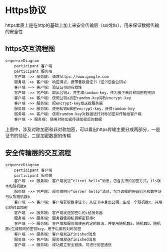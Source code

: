 # Https协议

https本质上是在http的基础上加上来安全传输层（ssl或tls），用来保证数据传输的安全性


## https交互流程图

```mermaid
sequenceDiagram
    participant 客户端
    participant 服务端
    客户端 ->> 服务端: 请求https://www.google.com
    服务端 ->> 客户端: 响应请求，携带者数据证书（证书包含公钥a）
    客户端 --> 客户端: 验证证书的有效性
    客户端 ->> 客户端: 取出公钥a，并生成ramdom-key，作为接下来对称加密的密钥
    客户端 ->> 客户端: 使用公钥a加密ramdom-key得到encrypt-key
    客户端 ->> 服务端: 把encrypt-key发送给服务器
    服务端 ->> 服务端: 使用私钥b解密encrypt-key，获得ramdom-key
    服务端 ->> 客户端: 使用ramdom-key对数据进行对称加密并传输给客户端
    客户端 -> 服务端: 使用对称加密传递加密后的数据
```

上图中，涉及对称加密和非对称加密，可以看出https传输主要分成两部分，一是证书的验证，二是加密数据的传输


## 安全传输层的交互流程

```mermaid
sequenceDiagram
    participant 客户端
    participant 服务端
    客户端 ->> 服务端: 客户端发送“client hello”消息，包含支持的加密方式，tls版本和随机数a
    服务端 ->> 客户端: 服务端响应“server hello”消息，包含选择的密码组合和数字证书以及随机数b
    客户端 --> 客户端: 客户端获取数字证书，从证书中拿出公钥，生成一个随机数c，并用公钥对其加密
    客户端 ->> 服务端: 客户端发送加密后的c给服务器
    服务端 ->> 服务端: 服务器使用私钥解密获得c
    客户端 --> 服务端: 客户端和服务端使用约定的算法，并使用随机数a，随机数b，随机数c生成相同的密钥key，用于后面的对称加密
    客户端 ->> 服务端: 客户端发送finished消息
    服务端 ->> 客户端: 服务端发送finished消息
    客户端 --> 服务端: 成功建立安全链接，可进行加密通信
```


